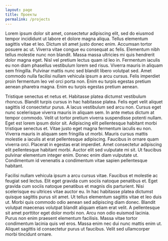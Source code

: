 ```yaml
---
layout: page
title: Проекты
permalink: /projects
---
```


Lorem ipsum dolor sit amet, consectetur adipiscing elit, sed do eiusmod tempor incididunt ut labore et dolore magna aliqua. Tellus elementum sagittis vitae et leo. Dictum sit amet justo donec enim. Accumsan tortor posuere ac ut. Viverra vitae congue eu consequat ac felis. Elementum nibh tellus molestie nunc non blandit. Massa massa ultricies mi quis hendrerit dolor magna eget. Nisl vel pretium lectus quam id leo in. Fermentum iaculis eu non diam phasellus vestibulum lorem sed risus. Viverra mauris in aliquam sem fringilla. Pulvinar mattis nunc sed blandit libero volutpat sed. Amet commodo nulla facilisi nullam vehicula ipsum a arcu cursus. Felis imperdiet proin fermentum leo vel orci porta non. Enim eu turpis egestas pretium aenean pharetra magna. Enim eu turpis egestas pretium aenean.

Tristique senectus et netus et. Habitasse platea dictumst vestibulum rhoncus. Blandit turpis cursus in hac habitasse platea. Felis eget velit aliquet sagittis id consectetur purus. A lacus vestibulum sed arcu non. Cursus eget nunc scelerisque viverra mauris in aliquam sem. In ante metus dictum at tempor commodo. Velit ut tortor pretium viverra suspendisse potenti nullam. Eget est lorem ipsum dolor sit. Adipiscing elit pellentesque habitant morbi tristique senectus et. Vitae justo eget magna fermentum iaculis eu non. Viverra mauris in aliquam sem fringilla ut morbi. Mauris cursus mattis molestie a iaculis at erat pellentesque adipiscing. Faucibus in ornare quam viverra orci. Placerat in egestas erat imperdiet. Amet consectetur adipiscing elit pellentesque habitant morbi. Auctor elit sed vulputate mi sit. Ut faucibus pulvinar elementum integer enim. Donec enim diam vulputate ut. Condimentum id venenatis a condimentum vitae sapien pellentesque habitant.

Facilisi nullam vehicula ipsum a arcu cursus vitae. Faucibus et molestie ac feugiat sed lectus. Elit eget gravida cum sociis natoque penatibus et. Eget gravida cum sociis natoque penatibus et magnis dis parturient. Nisi scelerisque eu ultrices vitae auctor eu. In hac habitasse platea dictumst quisque sagittis purus sit amet. Ut tellus elementum sagittis vitae et leo duis ut. Morbi quis commodo odio aenean sed adipiscing diam donec. Blandit volutpat maecenas volutpat blandit aliquam etiam erat velit. A pellentesque sit amet porttitor eget dolor morbi non. Arcu non odio euismod lacinia. Purus non enim praesent elementum facilisis. Massa vitae tortor condimentum lacinia quis vel eros. Massa enim nec dui nunc mattis enim ut. Aliquet sagittis id consectetur purus ut faucibus. Velit sed ullamcorper morbi tincidunt ornare.
